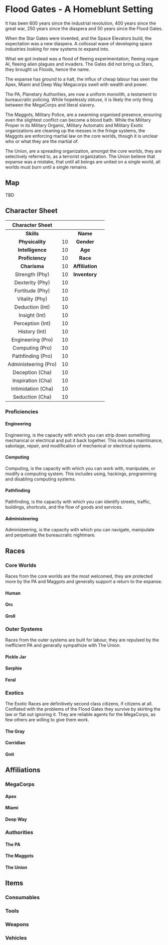 # Flood Gates - A Homeblunt Setting

It has been 600 years since the industrial revolution, 400 years since the great war, 250 years since the diaspera and 50 years since the Flood Gates.

When the Star Gates were invented, and the Space Elevators build, the expectation was a new diaspera. A collossal wave of developing space industries looking for new systems to expand into.

What we got instead was a flood of fleeing experimentation, fleeing rogue AI, fleeing alien plagues and invaders. The Gates did not bring us Stars, they brought us Floods, hence the name.

The expanse has ground to a halt, the influx of cheap labour has seen the Apex, Miami and Deep Way Megacorps swell with wealth and power.

The PA, Planetary Authorities, are now a uniform monolith, a testament to bureaucratic policing. While hopelessly obtuse, it is likely the only thing between the MegaCorps and literal slavery.

The Maggots, Military Police, are a swarming organised presence, ensuring even the slightest conflict can become a blood bath. While the Military Proper in its Military Organic, Military Automatic and Military Exotic organizations are cleaning up the messes in the fringe systems, the Maggots are enforcing martial law on the core worlds, though it is unclear who or what they are the martial of.

The Union, are a spreading organization, amongst the core worlds, they are selectively referred to, as a terrorist organization. The Union believe that expanse was a mistake, that until all beings are united on a single world, all worlds must burn until a single remains.

## Map

TBD

## Character Sheet

| Character Sheet | | | |
|:---:|:---:|:---:|:---:|
| **Skills** |  | **Name** | |
| **Physicality** | 10 | **Gender**|  |
| **Intelligence** | 10 | **Age** |  |
| **Proficiency** | 10 | **Race** |  |
| **Charisma** | 10 | **Affiliation** | |
| Strength (Phy) | 10 | **Inventory** | |
| Dexterity (Phy) | 10 | | |
| Fortitude (Phy) | 10 | | |
| Vitality (Phy) | 10 | | |
| Deduction (Int) | 10 |
| Insight (Int) | 10 |
| Perception (Int) | 10 |
| History (Int) | 10 |
| Engineering (Pro) | 10 |
| Computing (Pro) | 10 |
| Pathfinding (Pro) | 10 |
| Administeering (Pro) | 10 |
| Deception (Cha) | 10 |
| Inspiration (Cha) | 10 |
| Intimidation (Cha) | 10 |
| Seduction (Cha) | 10 |

### Proficiencies

#### Engineering

Engineering, is the capacity with which you can strip down something mechanical or electrical and put it back together. This includes maintinance, sabotage, repair, and modification of mechanical or electrical systems.

#### Computing

Computing, is the capacity with which you can work with, manipulate, or modify a computing system. This includes using, hackings, programming and disabling computing systems.

#### Pathfinding

Pathfinding, is the capacity with which you can identify streets, traffic, buildings, shortcuts, and the flow of goods and services.

#### Administeering

Administeering, is the capacity with which you can navigate, manipulate and perpetuate the bureaucratic nightmare.

## Races

### Core Worlds

Races from the core worlds are the most welcomed, they are protected more by the PA and Maggots and generally support a return to the expanse.

#### Human

#### Orc

#### Groll

### Outer Systems

Races from the outer systems are built for labour, they are repulsed by the inefficient PA and generally sympathize with The Union.

#### Pickle Jar

#### Serphie

#### Feral

### Exotics

The Exotic Races are definitively second class citizens, if citizens at all. Conflated with the problems of the Flood Gates they survive by skirting the law or flat out ignoring it. They are reliable agents for the MegaCorps, as few others are willing to give them work.

#### The Gray

#### Corridian

#### Gnit

## Affiliations

### MegaCorps

#### Apex

#### Miami

#### Deep Way

### Authorities

#### The PA

#### The Maggots

#### The Union

## Items

### Consumables

### Tools

### Weapons

### Vehicles
